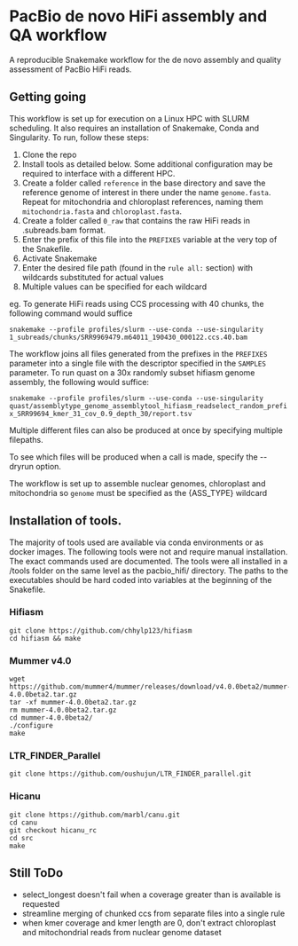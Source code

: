 # PacBio de novo HiFi assembly and QA workflow

A reproducible Snakemake workflow for the de novo assembly and quality assessment of PacBio HiFi reads. 

## Getting going

This workflow is set up for execution on a Linux HPC with SLURM scheduling. It also requires an installation of Snakemake, Conda and Singularity. To run, follow these steps:

1. Clone the repo
2. Install tools as detailed below. Some additional configuration may be required to interface with a different HPC.
3. Create a folder called `reference` in the base directory and save the reference genome of interest in there under the name `genome.fasta`. Repeat for mitochondria and chloroplast references, naming them `mitochondria.fasta` and `chloroplast.fasta`. 
4. Create a folder called `0_raw` that contains the raw HiFi reads in .subreads.bam format. 
5. Enter the prefix of this file into the `PREFIXES` variable at the very top of the Snakefile.
6. Activate Snakemake
7. Enter the desired file path (found in the `rule all:` section) with wildcards substituted for actual values 
8. Multiple values can be specified for each wildcard

eg. To generate HiFi reads using CCS processing with 40 chunks, the following command would suffice

`snakemake --profile profiles/slurm --use-conda --use-singularity 1_subreads/chunks/SRR9969479.m64011_190430_000122.ccs.40.bam`

The workflow joins all files generated from the prefixes in the `PREFIXES` parameter into a single file with the descriptor specified in the `SAMPLES` parameter. To run quast on a 30x randomly subset hifiasm genome assembly, the following would suffice:

`snakemake --profile profiles/slurm --use-conda --use-singularity quast/assemblytype_genome_assemblytool_hifiasm_readselect_random_prefix_SRR99694_kmer_31_cov_0.9_depth_30/report.tsv`

Multiple different files can also be produced at once by specifying multiple filepaths.

To see which files will be produced when a call is made, specify the --dryrun option.

The workflow is set up to assemble nuclear genomes, chloroplast and mitochondria so `genome` must be specified as the {ASS_TYPE} wildcard

## Installation of tools.
The majority of tools used are available via conda environments or as docker images. The following tools were not and require manual installation. The exact commands used are documented. The tools were all installed in a /tools folder on the same level as the pacbio_hifi/ directory. The paths to the executables should be hard coded into variables at the beginning of the Snakefile. 

### Hifiasm
```
git clone https://github.com/chhylp123/hifiasm
cd hifiasm && make
```

### Mummer v4.0
```
wget https://github.com/mummer4/mummer/releases/download/v4.0.0beta2/mummer-4.0.0beta2.tar.gz
tar -xf mummer-4.0.0beta2.tar.gz
rm mummer-4.0.0beta2.tar.gz
cd mummer-4.0.0beta2/
./configure
make
```

### LTR_FINDER_Parallel
```
git clone https://github.com/oushujun/LTR_FINDER_parallel.git
```

### Hicanu
```
git clone https://github.com/marbl/canu.git
cd canu
git checkout hicanu_rc
cd src
make
```

## Still ToDo

- select_longest doesn't fail when a coverage greater than is available is requested
- streamline merging of chunked ccs from separate files into a single rule
- when kmer coverage and kmer length are 0, don't extract chloroplast and mitochondrial reads from nuclear genome dataset
